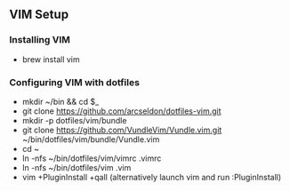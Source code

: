 ## VIM Setup

### Installing VIM

- brew install vim

### Configuring VIM with dotfiles

- mkdir ~/bin && cd $_
- git clone https://github.com/arcseldon/dotfiles-vim.git 
- mkdir -p dotfiles/vim/bundle
- git clone https://github.com/VundleVim/Vundle.vim.git ~/bin/dotfiles/vim/bundle/Vundle.vim
- cd ~
- ln -nfs ~/bin/dotfiles/vim/vimrc .vimrc
- ln -nfs ~/bin/dotfiles/vim .vim
- vim +PluginInstall +qall   (alternatively launch vim and run :PluginInstall)






